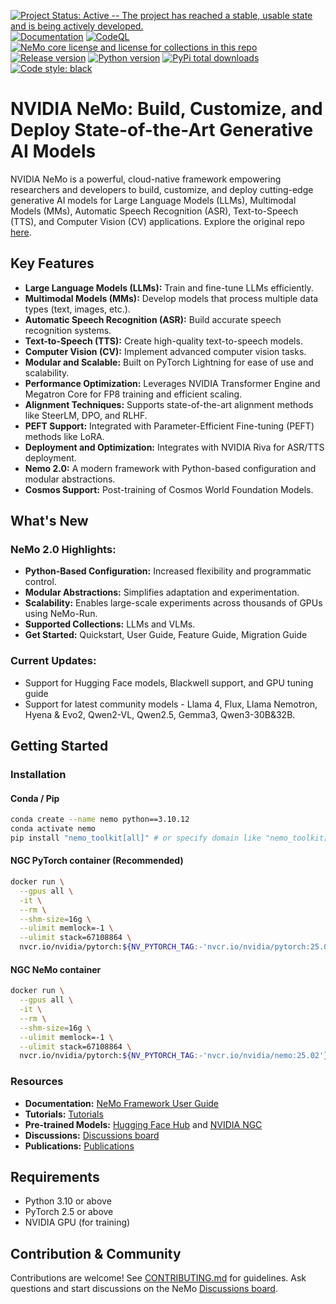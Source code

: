 [![Project Status: Active -- The project has reached a stable, usable state and is being actively developed.](http://www.repostatus.org/badges/latest/active.svg)](http://www.repostatus.org/#active)
[![Documentation](https://readthedocs.com/projects/nvidia-nemo/badge/?version=main)](https://docs.nvidia.com/deeplearning/nemo/user-guide/docs/en/main/)
[![CodeQL](https://github.com/nvidia/nemo/actions/workflows/codeql.yml/badge.svg?branch=main&event=push)](https://github.com/nvidia/nemo/actions/workflows/codeql.yml)
[![NeMo core license and license for collections in this repo](https://img.shields.io/badge/License-Apache%202.0-brightgreen.svg)](https://github.com/NVIDIA/NeMo/blob/master/LICENSE)
[![Release version](https://badge.fury.io/py/nemo-toolkit.svg)](https://badge.fury.io/py/nemo-toolkit)
[![Python version](https://img.shields.io/pypi/pyversions/nemo-toolkit.svg)](https://badge.fury.io/py/nemo-toolkit)
[![PyPi total downloads](https://static.pepy.tech/personalized-badge/nemo-toolkit?period=total&units=international_system&left_color=grey&right_color=brightgreen&left_text=downloads)](https://pepy.tech/project/nemo-toolkit)
[![Code style: black](https://img.shields.io/badge/code%20style-black-000000.svg)](https://github.com/psf/black)

# NVIDIA NeMo: Build, Customize, and Deploy State-of-the-Art Generative AI Models

NVIDIA NeMo is a powerful, cloud-native framework empowering researchers and developers to build, customize, and deploy cutting-edge generative AI models for Large Language Models (LLMs), Multimodal Models (MMs), Automatic Speech Recognition (ASR), Text-to-Speech (TTS), and Computer Vision (CV) applications. Explore the original repo [here](https://github.com/NVIDIA/NeMo).

## Key Features

*   **Large Language Models (LLMs):** Train and fine-tune LLMs efficiently.
*   **Multimodal Models (MMs):** Develop models that process multiple data types (text, images, etc.).
*   **Automatic Speech Recognition (ASR):** Build accurate speech recognition systems.
*   **Text-to-Speech (TTS):** Create high-quality text-to-speech models.
*   **Computer Vision (CV):** Implement advanced computer vision tasks.
*   **Modular and Scalable:** Built on PyTorch Lightning for ease of use and scalability.
*   **Performance Optimization:** Leverages NVIDIA Transformer Engine and Megatron Core for FP8 training and efficient scaling.
*   **Alignment Techniques:** Supports state-of-the-art alignment methods like SteerLM, DPO, and RLHF.
*   **PEFT Support:** Integrated with Parameter-Efficient Fine-tuning (PEFT) methods like LoRA.
*   **Deployment and Optimization:** Integrates with NVIDIA Riva for ASR/TTS deployment.
*   **Nemo 2.0:** A modern framework with Python-based configuration and modular abstractions.
*   **Cosmos Support:** Post-training of Cosmos World Foundation Models.

## What's New

### NeMo 2.0 Highlights:
  *   **Python-Based Configuration:** Increased flexibility and programmatic control.
  *   **Modular Abstractions:** Simplifies adaptation and experimentation.
  *   **Scalability:** Enables large-scale experiments across thousands of GPUs using NeMo-Run.
  *   **Supported Collections:** LLMs and VLMs.
  *   **Get Started:** Quickstart, User Guide, Feature Guide, Migration Guide

### Current Updates:

  *  Support for Hugging Face models, Blackwell support, and GPU tuning guide
  *  Support for latest community models - Llama 4, Flux, Llama Nemotron, Hyena & Evo2, Qwen2-VL, Qwen2.5, Gemma3, Qwen3-30B&32B.

## Getting Started

### Installation

#### Conda / Pip

```bash
conda create --name nemo python==3.10.12
conda activate nemo
pip install "nemo_toolkit[all]" # or specify domain like "nemo_toolkit['asr']"
```

#### NGC PyTorch container (Recommended)

```bash
docker run \
  --gpus all \
  -it \
  --rm \
  --shm-size=16g \
  --ulimit memlock=-1 \
  --ulimit stack=67108864 \
  nvcr.io/nvidia/pytorch:${NV_PYTORCH_TAG:-'nvcr.io/nvidia/pytorch:25.01-py3'}
```

#### NGC NeMo container

```bash
docker run \
  --gpus all \
  -it \
  --rm \
  --shm-size=16g \
  --ulimit memlock=-1 \
  --ulimit stack=67108864 \
  nvcr.io/nvidia/pytorch:${NV_PYTORCH_TAG:-'nvcr.io/nvidia/nemo:25.02'}
```

### Resources

*   **Documentation:** [NeMo Framework User Guide](https://docs.nvidia.com/deeplearning/nemo/user-guide/docs/en/main/)
*   **Tutorials:** [Tutorials](https://docs.nvidia.com/deeplearning/nemo/user-guide/docs/en/stable/starthere/tutorials.html)
*   **Pre-trained Models:** [Hugging Face Hub](https://huggingface.co/models?library=nemo&sort=downloads&search=nvidia) and [NVIDIA NGC](https://catalog.ngc.nvidia.com/models?query=nemo&orderBy=weightPopularDESC)
*   **Discussions:** [Discussions board](https://github.com/NVIDIA/NeMo/discussions)
*   **Publications:** [Publications](https://nvidia.github.io/NeMo/publications/)

## Requirements

*   Python 3.10 or above
*   PyTorch 2.5 or above
*   NVIDIA GPU (for training)

## Contribution & Community

Contributions are welcome! See [CONTRIBUTING.md](https://github.com/NVIDIA/NeMo/blob/stable/CONTRIBUTING.md) for guidelines. Ask questions and start discussions on the NeMo [Discussions board](https://github.com/NVIDIA/NeMo/discussions).